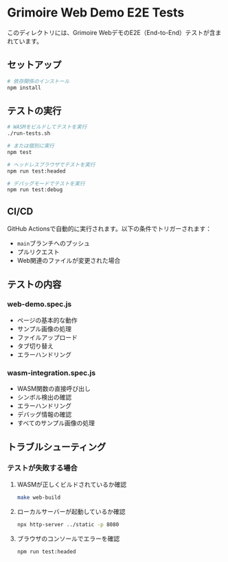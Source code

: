 # Grimoire Web Demo E2E Tests

このディレクトリには、Grimoire WebデモのE2E（End-to-End）テストが含まれています。

## セットアップ

```bash
# 依存関係のインストール
npm install
```

## テストの実行

```bash
# WASMをビルドしてテストを実行
./run-tests.sh

# または個別に実行
npm test

# ヘッドレスブラウザでテストを実行
npm run test:headed

# デバッグモードでテストを実行
npm run test:debug
```

## CI/CD

GitHub Actionsで自動的に実行されます。以下の条件でトリガーされます：

- `main`ブランチへのプッシュ
- プルリクエスト
- Web関連のファイルが変更された場合

## テストの内容

### web-demo.spec.js
- ページの基本的な動作
- サンプル画像の処理
- ファイルアップロード
- タブ切り替え
- エラーハンドリング

### wasm-integration.spec.js
- WASM関数の直接呼び出し
- シンボル検出の確認
- エラーハンドリング
- デバッグ情報の確認
- すべてのサンプル画像の処理

## トラブルシューティング

### テストが失敗する場合

1. WASMが正しくビルドされているか確認
   ```bash
   make web-build
   ```

2. ローカルサーバーが起動しているか確認
   ```bash
   npx http-server ../static -p 8080
   ```

3. ブラウザのコンソールでエラーを確認
   ```bash
   npm run test:headed
   ```